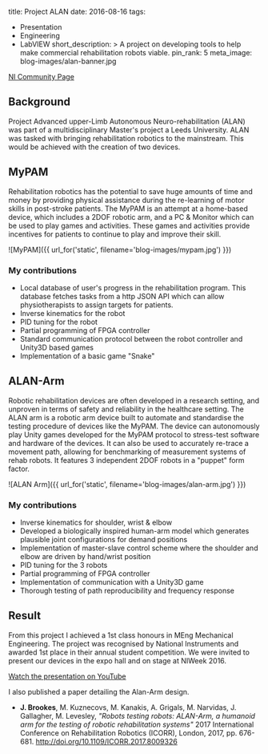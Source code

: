 title: Project ALAN
date: 2016-08-16
tags:
  - Presentation
  - Engineering
  - LabVIEW
short_description: >
  A project on developing tools to help make commercial rehabilitation robots viable.
pin_rank: 5
meta_image: blog-images/alan-banner.jpg

[NI Community Page](https://decibel.ni.com/content/docs/DOC-46580)

## Background

Project Advanced upper-Limb Autonomous Neuro-rehabilitation (ALAN) was part of a multidisciplinary Master's project a Leeds University. ALAN was tasked with bringing rehabilitation robotics to the mainstream. This would be achieved with the creation of two devices.

## MyPAM

Rehabilitation robotics has the potential to save huge amounts of time and money by providing physical assistance during the re-learning of motor skills in post-stroke patients. The MyPAM is an attempt at a home-based device, which includes a 2DOF robotic arm, and a PC & Monitor which can be used to play games and activities. These games and activities provide incentives for patients to continue to play and improve their skill.

![MyPAM]({{ url_for('static', filename='blog-images/mypam.jpg') }})  

### My contributions

* Local database of user's progress in the rehabilitation program. This database fetches tasks from a http JSON API which can allow physiotherapists to assign targets for patients.
* Inverse kinematics for the robot
* PID tuning for the robot
* Partial programming of FPGA controller
* Standard communication protocol between the robot controller and Unity3D based games
* Implementation of a basic game "Snake"

## ALAN-Arm

Robotic rehabilitation devices are often developed in a research setting, and unproven in terms of safety and reliability in the healthcare setting. The ALAN arm is a robotic arm device built to automate and standardise the testing procedure of devices like the MyPAM. The device can autonomously play Unity games developed for the MyPAM protocol to stress-test software and hardware of the devices. It can also be used to accurately re-trace a movement path, allowing for benchmarking of measurement systems of rehab robots. It features 3 independent 2DOF robots in a "puppet" form factor. 

![ALAN Arm]({{ url_for('static', filename='blog-images/alan-arm.jpg') }})  

### My contributions

* Inverse kinematics for shoulder, wrist & elbow
* Developed a biologically inspired human-arm model which generates plausible joint configurations for demand positions
* Implementation of master-slave control scheme where the shoulder and elbow are driven by hand/wrist position 
* PID tuning for the 3 robots
* Partial programming of FPGA controller
* Implementation of communication with a Unity3D game
* Thorough testing of path reproducibility and frequency response

## Result

From this project I achieved a 1st class honours in MEng Mechanical Engineering. The project was recognised by National Instruments and awarded 1st place in their annual student competition. We were invited to present our devices in the expo hall and on stage at NIWeek 2016. 

[Watch the presentation on YouTube](https://www.youtube.com/watch?v=8WbgjWfF17g)

I also published a paper detailing the Alan-Arm design.

* **J. Brookes**, M. Kuznecovs, M. Kanakis, A. Grigals, M. Narvidas, J. Gallagher, M. Levesley, *"Robots testing robots: ALAN-Arm, a humanoid arm for the testing of robotic rehabilitation systems"* 2017 International Conference on Rehabilitation Robotics (ICORR), London, 2017, pp. 676-681. <http://doi.org/10.1109/ICORR.2017.8009326>